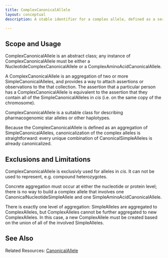 ```yaml
---
title: ComplexCanonicalAllele
layout: conceptual
description: A stable identifier for a complex allele, defined as a series of two or more SimpleCanonicalAlleles that occur in cis.

---
```






Scope and Usage
---------------

ComplexCanonicalAllele is an abstract class; any instance of ComplexCanonicalAllele must be either a NucleotideComplexCanonicalAllele or a ComplexAminoAcidCanonicalAllele.

A ComplexCanonicalAllele is an aggregation of two or more SimpleCanonicalAlleles, and provides a way to attach assertions or observations to the that collection.  The assertion that a particular person has a ComplexCanonicalAllele is equivalent to the assertion that they contain all of the SimpleCanonicalAlleles in *cis* (i.e. on the same copy of the chromosome).  

ComplexCanonicalAllele is a suitable class for describing pharmacogenomic star alleles or other haplotypes.

Because the ComplexCanonicalAllele is defined as an aggregation of SimpleCanonicalAlleles, canonicalization of the complex alleles is straightforward: every unique combination of CanonicalSimpleAlleles is already canonicalized.  

Exclusions and Limitations
--------------------------

ComplexCanonicalAllele is exclusivly used for alleles in *cis*.  It can not be used to represent, e.g. compound heterozygotes.

Concrete aggregation must occur at either the nucleotide or protein level; there is no way to build a complex allele that involves one CanonicalNucleotideSimpleAllele and one SimpleAminoAcidCanonicalAllele.

There is exactly one level of aggregation: SimpleAlleles are aggregated to ComplexAlleles, but ComplexAlleles cannot be further aggregated to new ComplexAlleles.  In this case, a new ComplexAllele must be created based on the union of all of the involved SimpleAlleles.

See Also
--------

Related Resources: [CanonicalAllele](/allele/resource/canonical_allele/index.html)